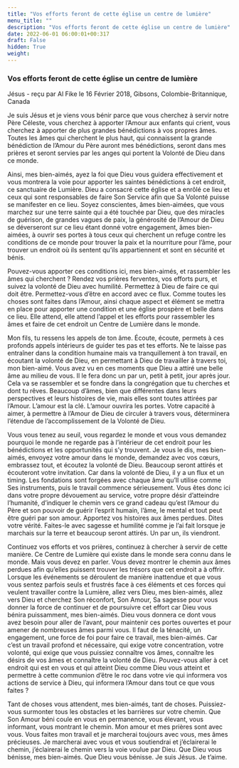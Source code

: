 ```yaml
---
title: "Vos efforts feront de cette église un centre de lumière"
menu_title: ""
description: "Vos efforts feront de cette église un centre de lumière"
date: 2022-06-01 06:00:01+00:317
draft: False
hidden: True
weight:
---
```

### Vos efforts feront de cette église un centre de lumière

Jésus - reçu par Al Fike le 16 Février 2018, Gibsons, Colombie-Britannique, Canada

Je suis Jésus et je viens vous bénir parce que vous cherchez à servir notre Père Céleste, vous cherchez à apporter l’Amour aux enfants qui crient, vous cherchez à apporter de plus grandes bénédictions à vos propres âmes. Toutes les âmes qui cherchent le plus haut, qui connaissent la grande bénédiction de l’Amour du Père auront mes bénédictions, seront dans mes prières et seront servies par les anges qui portent la Volonté de Dieu dans ce monde.

Ainsi, mes bien-aimés, ayez la foi que Dieu vous guidera effectivement et vous montrera la voie pour apporter les saintes bénédictions à cet endroit, ce sanctuaire de Lumière. Dieu a consacré cette église et a enrôlé ce lieu et ceux qui sont responsables de faire Son Service afin que Sa Volonté puisse se manifester en ce lieu. Soyez conscientes, âmes bien-aimées, que vous marchez sur une terre sainte qui a été touchée par Dieu, que des miracles de guérison, de grandes vagues de paix, la générosité de l’Amour de Dieu se déverseront sur ce lieu étant donné votre engagement, âmes bien-aimées, à ouvrir ses portes à tous ceux qui cherchent un refuge contre les conditions de ce monde pour trouver la paix et la nourriture pour l’âme, pour trouver un endroit où ils sentent qu’ils appartiennent et sont en sécurité et bénis.

Pouvez-vous apporter ces conditions ici, mes bien-aimés, et rassembler les âmes qui cherchent ? Rendez vos prières ferventes, vos efforts purs, et suivez la volonté de Dieu avec humilité. Permettez à Dieu de faire ce qui doit être. Permettez-vous d’être en accord avec ce flux. Comme toutes les choses sont faites dans l’Amour, ainsi chaque aspect et élément se mettra en place pour apporter une condition et une église prospère et belle dans ce lieu. Elle attend, elle attend l’appel et les efforts pour rassembler les âmes et faire de cet endroit un Centre de Lumière dans le monde.

Mon fils, tu ressens les appels de ton âme. Écoute, écoute, permets à ces profonds appels intérieurs de guider tes pas et tes efforts. Ne te laisse pas entraîner dans la condition humaine mais va tranquillement à ton travail, en écoutant la volonté de Dieu, en permettant à Dieu de travailler à travers toi, mon bien-aimé. Vous avez vu en ces moments que Dieu a attiré une belle âme au milieu de vous. Il le fera donc un par un, petit à petit, jour après jour. Cela va se rassembler et se fondre dans la congrégation que tu cherches et dont tu rêves. Beaucoup d’âmes, bien que différentes dans leurs perspectives et leurs histoires de vie, mais elles sont toutes attirées par l’Amour. L’amour est la clé. L’amour ouvrira les portes. Votre capacité à aimer, à permettre à l’Amour de Dieu de circuler à travers vous, déterminera l’étendue de l’accomplissement de la Volonté de Dieu.

Vous vous tenez au seuil, vous regardez le monde et vous vous demandez pourquoi le monde ne regarde pas à l’intérieur de cet endroit pour les bénédictions et les opportunités qui s’y trouvent. Je vous le dis, mes bien-aimés, envoyez votre amour dans le monde, demandez avec vos cœurs, embrassez tout, et écoutez la volonté de Dieu. Beaucoup seront attirés et écouteront votre invitation. Car dans la volonté de Dieu, il y a un flux et un timing. Les fondations sont forgées avec chaque âme qu’Il utilise comme Ses instruments, puis le travail commence sérieusement. Vous êtes donc ici dans votre propre dévouement au service, votre propre désir d’atteindre l’humanité, d’indiquer le chemin vers ce grand cadeau qu’est l’Amour du Père et son pouvoir de guérir l’esprit humain, l’âme, le mental et tout peut être guéri par son amour. Apportez vos histoires aux âmes perdues. Dites votre vérité. Faites-le avec sagesse et humilité comme je l’ai fait lorsque je marchais sur la terre et beaucoup seront attirés. Un par un, ils viendront.

Continuez vos efforts et vos prières, continuez à chercher à servir de cette manière. Ce Centre de Lumière qui existe dans le monde sera connu dans le monde. Mais vous devez en parler. Vous devez montrer le chemin aux âmes perdues afin qu’elles puissent trouver les trésors que cet endroit a à offrir. Lorsque les événements se déroulent de manière inattendue et que vous vous sentez parfois seuls et frustrés face à ces éléments et ces forces qui veulent travailler contre la Lumière, allez vers Dieu, mes bien-aimés, allez vers Dieu et cherchez Son réconfort, Son Amour, Sa sagesse pour vous donner la force de continuer et de poursuivre cet effort car Dieu vous bénira puissamment, mes bien-aimés. Dieu vous donnera ce dont vous avez besoin pour aller de l’avant, pour maintenir ces portes ouvertes et pour amener de nombreuses âmes parmi vous. Il faut de la ténacité, un engagement, une force de foi pour faire ce travail, mes bien-aimés. Car c’est un travail profond et nécessaire, qui exige votre concentration, votre volonté, qui exige que vous puissiez connaître vos âmes, connaître les désirs de vos âmes et connaître la volonté de Dieu. Pouvez-vous aller à cet endroit qui est en vous et qui atteint Dieu comme Dieu vous atteint et permettre à cette communion d’être le roc dans votre vie qui informera vos actions de service à Dieu, qui informera l’Amour dans tout ce que vous faites ?

Tant de choses vous attendent, mes bien-aimés, tant de choses. Puissiez-vous surmonter tous les obstacles et les barrières sur votre chemin. Que Son Amour béni coule en vous en permanence, vous élevant, vous informant, vous montrant le chemin. Mon amour et mes prières sont avec vous. Vous faites mon travail et je marcherai toujours avec vous, mes âmes précieuses. Je marcherai avec vous et vous soutiendrai et j’éclairerai le chemin, j’éclairerai le chemin vers la voie voulue par Dieu. Que Dieu vous bénisse, mes bien-aimés. Que Dieu vous bénisse. Je suis Jésus. Je t’aime.



